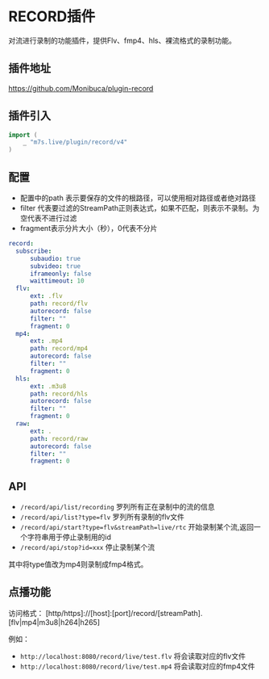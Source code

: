 # RECORD插件

对流进行录制的功能插件，提供Flv、fmp4、hls、裸流格式的录制功能。

## 插件地址

https://github.com/Monibuca/plugin-record

## 插件引入
```go
import (
    _ "m7s.live/plugin/record/v4"
)
```
## 配置

- 配置中的path 表示要保存的文件的根路径，可以使用相对路径或者绝对路径
- filter 代表要过滤的StreamPath正则表达式，如果不匹配，则表示不录制。为空代表不进行过滤
- fragment表示分片大小（秒），0代表不分片

```yaml
record:
  subscribe:
      subaudio: true
      subvideo: true
      iframeonly: false
      waittimeout: 10
  flv:
      ext: .flv
      path: record/flv
      autorecord: false
      filter: ""
      fragment: 0
  mp4:
      ext: .mp4
      path: record/mp4
      autorecord: false
      filter: ""
      fragment: 0
  hls:
      ext: .m3u8
      path: record/hls
      autorecord: false
      filter: ""
      fragment: 0
  raw:
      ext: .
      path: record/raw
      autorecord: false
      filter: ""
      fragment: 0
```

## API

- `/record/api/list/recording` 罗列所有正在录制中的流的信息
- `/record/api/list?type=flv` 罗列所有录制的flv文件
- `/record/api/start?type=flv&streamPath=live/rtc` 开始录制某个流,返回一个字符串用于停止录制用的id
- `/record/api/stop?id=xxx` 停止录制某个流

其中将type值改为mp4则录制成fmp4格式。
## 点播功能

访问格式：
 [http/https]://[host]:[port]/record/[streamPath].[flv|mp4|m3u8|h264|h265]

例如：
- `http://localhost:8080/record/live/test.flv` 将会读取对应的flv文件
- `http://localhost:8080/record/live/test.mp4` 将会读取对应的fmp4文件

